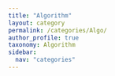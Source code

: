 ```yaml
---
title: "Algorithm"
layout: category
permalink: /categories/Algo/
author_profile: true
taxonomy: Algorithm
sidebar:
  nav: "categories"
---
```

